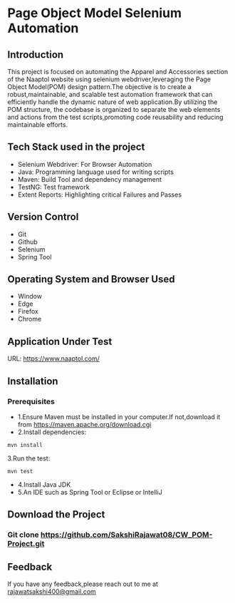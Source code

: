 

# Page Object Model Selenium Automation
## Introduction
This project is focused on automating the Apparel and Accessories section of the Naaptol website using selenium webdriver,leveraging the Page Object Model(POM) design pattern.The objective is to create a robust,maintainable, and scalable test automation framework that can efficiently handle the dynamic nature of web application.By utilizing the POM structure, the codebase is organized to separate the web elements and actions from the test scripts,promoting code reusability and reducing maintainable efforts.
## Tech Stack used in the project
* Selenium Webdriver: For Browser Automation
* Java: Programming language used for writing scripts
* Maven: Build Tool and dependency management
* TestNG: Test framework
* Extent Reports: Highlighting critical Failures and Passes
## Version Control
* Git
* Github
* Selenium
* Spring Tool
## Operating System and Browser Used
* Window
* Edge
* Firefox
* Chrome
## Application Under Test
URL:  https://www.naaptol.com/ 
## Installation
### Prerequisites
* 1.Ensure Maven must be installed in your computer.If not,download it from  https://maven.apache.org/download.cgi 
* 2.Install dependencies:
```
mvn install
```
3.Run the test:
```
mvn test
```
* 4.Install Java JDK
* 5.An IDE such as Spring Tool or Eclipse or IntelliJ
## Download the Project
### Git clone https://github.com/SakshiRajawat08/CW_POM-Project.git
## Feedback
If you have any feedback,please reach out to me at rajawatsakshi400@gmail.com

